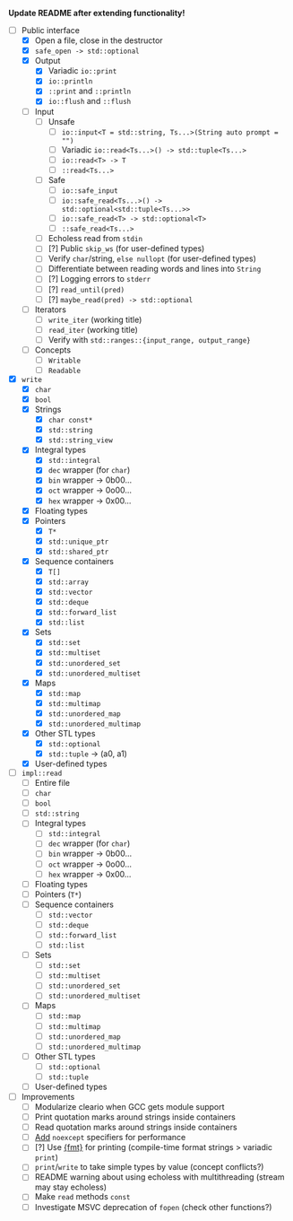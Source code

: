 **Update README after extending functionality!**

* [ ] Public interface
	* [x] Open a file, close in the destructor
	* [x] `safe_open -> std::optional`
	* [x] Output
		* [x] Variadic `io::print`
		* [x] `io::println`
		* [x] `::print` and `::println`
		* [x] `io::flush` and `::flush`
	* [ ] Input
		* [ ] Unsafe
			* [ ] `io::input<T = std::string, Ts...>(String auto prompt = "")`
			* [ ] Variadic `io::read<Ts...>() -> std::tuple<Ts...>`
			* [ ] `io::read<T> -> T`
			* [ ] `::read<Ts...>`
		* [ ] Safe
			* [ ] `io::safe_input`
			* [ ] `io::safe_read<Ts...>() -> std::optional<std::tuple<Ts...>>`
			* [ ] `io::safe_read<T> -> std::optional<T>`
			* [ ] `::safe_read<Ts...>`
		* [ ] Echoless read from `stdin`
		* [ ] [?] Public `skip_ws` (for user-defined types)
		* [ ] Verify `char`/string, `else nullopt` (for user-defined types)
		* [ ] Differentiate between reading words and lines into `String`
		* [ ] [?] Logging errors to `stderr`
		* [ ] [?] `read_until(pred)`
		* [ ] [?] `maybe_read(pred) -> std::optional`
	* [ ] Iterators
		* [ ] `write_iter` (working title)
		* [ ] `read_iter` (working title)
		* [ ] Verify with `std::ranges::{input_range, output_range}`
	* [ ] Concepts
		* [ ] `Writable`
		* [ ] `Readable`
* [x] `write`
	* [x] `char`
	* [x] `bool`
	* [x] Strings
		* [x] `char const*`
		* [x] `std::string`
		* [x] `std::string_view`
	* [x] Integral types
		* [x] `std::integral`
		* [x] `dec` wrapper (for `char`)
		* [x] `bin` wrapper -> 0b00...
		* [x] `oct` wrapper -> 0o00...
		* [x] `hex` wrapper -> 0x00...
	* [x] Floating types
	* [x] Pointers
		* [x] `T*`
		* [x] `std::unique_ptr`
		* [x] `std::shared_ptr`
	* [x] Sequence containers
		* [x] `T[]`
		* [x] `std::array`
		* [x] `std::vector`
		* [x] `std::deque`
		* [x] `std::forward_list`
		* [x] `std::list`
	* [x] Sets
		* [x] `std::set`
		* [x] `std::multiset`
		* [x] `std::unordered_set`
		* [x] `std::unordered_multiset`
	* [x] Maps
		* [x] `std::map`
		* [x] `std::multimap`
		* [x] `std::unordered_map`
		* [x] `std::unordered_multimap`
	* [x] Other STL types
		* [x] `std::optional`
		* [x] `std::tuple` -> (a0, a1)
	* [x] User-defined types
* [ ] `impl::read`
	* [ ] Entire file
	* [ ] `char`
	* [ ] `bool`
	* [ ] `std::string`
	* [ ] Integral types
		* [ ] `std::integral`
		* [ ] `dec` wrapper (for `char`)
		* [ ] `bin` wrapper -> 0b00...
		* [ ] `oct` wrapper -> 0o00...
		* [ ] `hex` wrapper -> 0x00...
	* [ ] Floating types
	* [ ] Pointers (`T*`)
	* [ ] Sequence containers
		* [ ] `std::vector`
		* [ ] `std::deque`
		* [ ] `std::forward_list`
		* [ ] `std::list`
	* [ ] Sets
		* [ ] `std::set`
		* [ ] `std::multiset`
		* [ ] `std::unordered_set`
		* [ ] `std::unordered_multiset`
	* [ ] Maps
		* [ ] `std::map`
		* [ ] `std::multimap`
		* [ ] `std::unordered_map`
		* [ ] `std::unordered_multimap`
	* [ ] Other STL types
		* [ ] `std::optional`
		* [ ] `std::tuple`
	* [ ] User-defined types
* [ ] Improvements
	* [ ] Modularize cleario when GCC gets module support
	* [ ] Print quotation marks around strings inside containers
	* [ ] Read quotation marks around strings inside containers
	* [ ] [Add](https://stackoverflow.com/questions/42832657/what-can-and-what-cant-throw-an-exception-in-c/42835627#42835627) `noexcept` specifiers for performance
	* [ ] [?] Use [{fmt}](https://github.com/fmtlib/fmt) for printing (compile-time format strings > variadic `print`)
	* [ ] `print`/`write` to take simple types by value (concept conflicts?)
	* [ ] README warning about using echoless with multithreading (stream may stay echoless)
	* [ ] Make `read` methods `const`
	* [ ] Investigate MSVC deprecation of `fopen` (check other functions?)

